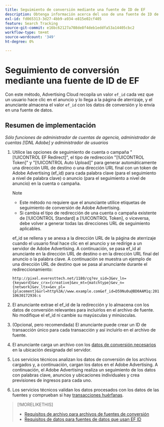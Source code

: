 ```yaml
---
title: Seguimiento de conversión mediante una fuente de ID de EF
description: Obtenga información acerca del uso de una fuente de ID de EF para los datos de seguimiento de conversión.
exl-id: fd065313-3d27-4bb9-a934-e815e02cf405
feature: Search Tracking
source-git-commit: e16bc62127a708de8f4deb1eddfa53a14405cbc2
workflow-type: tm+mt
source-wordcount: '349'
ht-degree: 0%

---
```


# Seguimiento de conversión mediante una fuente de ID de EF

Con este método, Advertising Cloud recopila un valor `ef_id` cada vez que un usuario hace clic en el anuncio y lo llega a la página de aterrizaje, y el anunciante almacena el valor `ef_id` con los datos de conversión y lo envía en una fuente de datos.

## Resumen de implementación

*Sólo funciones de administrador de cuentas de agencia, administrador de cuentas [!DNL Adobe] y administrador de usuarios*

1. Utilice las opciones de seguimiento de cuenta o campaña &quot;[!UICONTROL EF Redirect]&quot;, el tipo de redirección &quot;[!UICONTROL Token]&quot; y &quot;[!UICONTROL Auto Upload]&quot; para generar automáticamente una dirección URL de destino o una dirección URL final con un token de Adobe Advertising (ef_id) para cada palabra clave (para el seguimiento a nivel de palabra clave) o anuncio (para el seguimiento a nivel de anuncio) en la cuenta o campaña.

   >[!NOTE]
   >* Este método no requiere que el anunciante utilice etiquetas de seguimiento de conversión de Adobe Advertising.
   >* Si cambia el tipo de redirección de una cuenta o campaña existente de [!UICONTROL Standard] a [!UICONTROL Token], o viceversa, debe volver a generar todas las direcciones URL de seguimiento aplicables.

   ef_id se rellena y se anexa a la dirección URL de la página de aterrizaje cuando el usuario final hace clic en el anuncio y se redirige a un servidor de Adobe Advertising. A continuación, se pasa ef_id al anunciante en la dirección URL de destino o en la dirección URL final del anuncio o la palabra clave. A continuación se muestra un ejemplo de una dirección URL de destino que se pasa al anunciante durante el redireccionamiento:

   `http://pixel.everesttech.net/1180/cq?ev_sid=3&ev_ln={keyword}&ev_crx={creative}&ev_mt={matchtype}&ev_n={network}&ev_ltx=&ev_pl={placement}&url=http%3A//www.example.com&ef_id=D59Nu0u@BD0AAM1q:20110630172936:s`

1. El anunciante extrae el ef_id de la redirección y lo almacena con los datos de conversión relevantes para incluirlos en el archivo de fuente. No modifique el ef_id ni cambie su mayúsculas y minúsculas.

1. (Opcional, pero recomendada) El anunciante puede crear un ID de transacción único para cada transacción y así incluirlo en el archivo de fuente.

1. El anunciante carga un archivo con los [datos de conversión necesarios](/help/search-social-commerce/tracking/feed-ef-id-data-requirements.md) en la ubicación designada del servidor.

1. Los servicios técnicos analizan los datos de conversión de los archivos cargados y, a continuación, cargan los datos en el Adobe Advertising. A continuación, el Adobe Advertising realiza un seguimiento de los datos con palabras clave, anuncios y ubicaciones individuales y crea previsiones de ingresos para cada uno.

1. Los servicios técnicos validan los datos procesados con los datos de las fuentes y comprueban si hay [transacciones huérfanas](/help/search-social-commerce/glossary.md#o-p).

>[!MORELIKETHIS]
>
>* [Requisitos de archivo para archivos de fuentes de conversión](feed-file-requirements.md)
>* [Requisitos de datos para fuentes de datos que usan EF ID](/help/search-social-commerce/tracking/feed-ef-id-data-requirements.md)

